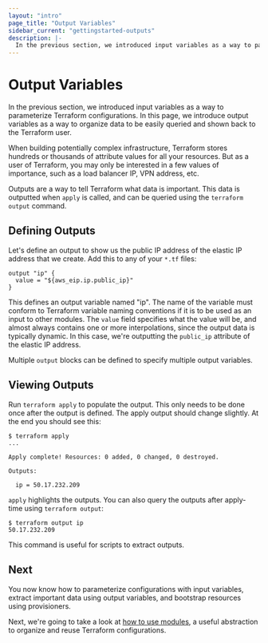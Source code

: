 ```yaml
---
layout: "intro"
page_title: "Output Variables"
sidebar_current: "gettingstarted-outputs"
description: |-
  In the previous section, we introduced input variables as a way to parameterize Terraform configurations. In this page, we introduce output variables as a way to organize data to be easily queried and shown back to the Terraform user.
---
```


# Output Variables

In the previous section, we introduced input variables as a way
to parameterize Terraform configurations. In this page, we
introduce output variables as a way to organize data to be
easily queried and shown back to the Terraform user.

When building potentially complex infrastructure, Terraform
stores hundreds or thousands of attribute values for all your
resources. But as a user of Terraform, you may only be interested
in a few values of importance, such as a load balancer IP,
VPN address, etc.

Outputs are a way to tell Terraform what data is important.
This data is outputted when `apply` is called, and can be
queried using the `terraform output` command.

## Defining Outputs

Let's define an output to show us the public IP address of the
elastic IP address that we create. Add this to any of your
`*.tf` files:

```hcl
output "ip" {
  value = "${aws_eip.ip.public_ip}"
}
```

This defines an output variable named "ip". The name of the variable
must conform to Terraform variable naming conventions if it is
to be used as an input to other modules. The `value` field
specifies what the value will be, and almost always contains
one or more interpolations, since the output data is typically
dynamic. In this case, we're outputting the
`public_ip` attribute of the elastic IP address.

Multiple `output` blocks can be defined to specify multiple
output variables.

## Viewing Outputs

Run `terraform apply` to populate the output. This only needs
to be done once after the output is defined. The apply output
should change slightly. At the end you should see this:

```
$ terraform apply
...

Apply complete! Resources: 0 added, 0 changed, 0 destroyed.

Outputs:

  ip = 50.17.232.209
```

`apply` highlights the outputs. You can also query the outputs
after apply-time using `terraform output`:

```
$ terraform output ip
50.17.232.209
```

This command is useful for scripts to extract outputs.

## Next

You now know how to parameterize configurations with input
variables, extract important data using output variables,
and bootstrap resources using provisioners.

Next, we're going to take a look at
[how to use modules](/intro/getting-started/modules.html), a useful
abstraction to organize and reuse Terraform configurations.
